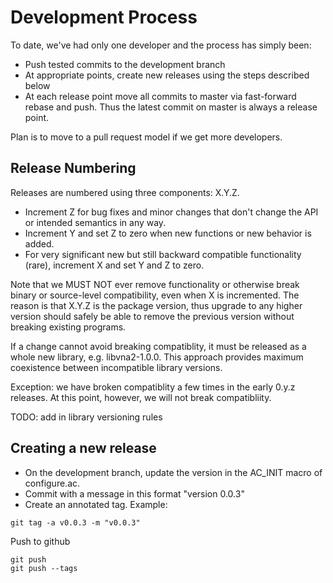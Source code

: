 # Development Process

To date, we've had only one developer and the process has simply been:
- Push tested commits to the development branch
- At appropriate points, create new releases using the steps described below
- At each release point move all commits to master via fast-forward rebase
  and push.  Thus the latest commit on master is always a release point.

Plan is to move to a pull request model if we get more developers.

## Release Numbering

Releases are numbered using three components: X.Y.Z.
- Increment Z for bug fixes and minor changes that don't change the API
  or intended semantics in any way.
- Increment Y and set Z to zero when new functions or new behavior is
  added.
- For very significant new but still backward compatible functionality
  (rare), increment X and set Y and Z to zero.

Note that we MUST NOT ever remove functionality or otherwise break binary
or source-level compatibility, even when X is incremented.  The reason
is that X.Y.Z is the package version, thus upgrade to any higher version
should safely be able to remove the previous version without breaking
existing programs.

If a change cannot avoid breaking compatiblity, it must be released as
a whole new library, e.g. libvna2-1.0.0.  This approach provides maximum
coexistence between incompatible library versions.

Exception: we have broken compatiblity a few times in the early 0.y.z
releases.  At this point, however, we will not break compatibliity.

TODO: add in library versioning rules

## Creating a new release

- On the development branch, update the version in the AC_INIT macro
  of configure.ac.  
- Commit with a message in this format "version 0.0.3"
- Create an annotated tag.  Example:

```
git tag -a v0.0.3 -m "v0.0.3"
```

Push to github

```
git push
git push --tags
```
